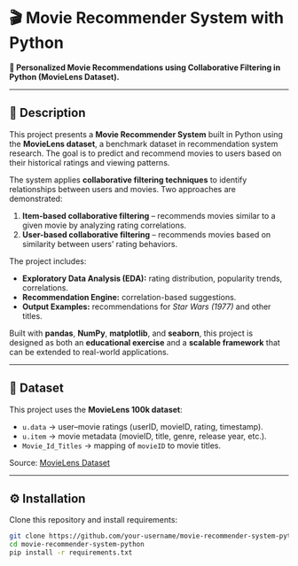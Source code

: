 # 🎬 Movie Recommender System with Python

**🎯 Personalized Movie Recommendations using Collaborative Filtering in Python (MovieLens Dataset).**

---

## 📌 Description  
This project presents a **Movie Recommender System** built in Python using the **MovieLens dataset**, a benchmark dataset in recommendation system research. The goal is to predict and recommend movies to users based on their historical ratings and viewing patterns.  

The system applies **collaborative filtering techniques** to identify relationships between users and movies. Two approaches are demonstrated:  

1. **Item-based collaborative filtering** – recommends movies similar to a given movie by analyzing rating correlations.  
2. **User-based collaborative filtering** – recommends movies based on similarity between users’ rating behaviors.  

The project includes:  
- **Exploratory Data Analysis (EDA):** rating distribution, popularity trends, correlations.  
- **Recommendation Engine:** correlation-based suggestions.  
- **Output Examples:** recommendations for *Star Wars (1977)* and other titles.  

Built with **pandas**, **NumPy**, **matplotlib**, and **seaborn**, this project is designed as both an **educational exercise** and a **scalable framework** that can be extended to real-world applications.  

---

## 📂 Dataset  
This project uses the **MovieLens 100k dataset**:  

- `u.data` → user–movie ratings (userID, movieID, rating, timestamp).  
- `u.item` → movie metadata (movieID, title, genre, release year, etc.).  
- `Movie_Id_Titles` → mapping of `movieID` to movie titles.  

Source: [MovieLens Dataset](https://grouplens.org/datasets/movielens/)  

---

## ⚙️ Installation  

Clone this repository and install requirements:  

```bash
git clone https://github.com/your-username/movie-recommender-system-python.git
cd movie-recommender-system-python
pip install -r requirements.txt
